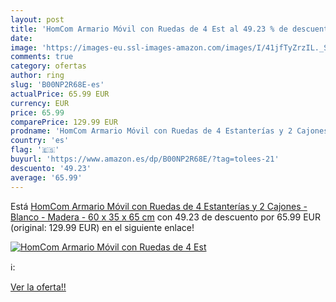 ```yaml
---
layout: post
title: 'HomCom Armario Móvil con Ruedas de 4 Est al 49.23 % de descuento'
date: 
image: 'https://images-eu.ssl-images-amazon.com/images/I/41jfTyZrzIL._SL200_.jpg'
comments: true
category: ofertas
author: ring
slug: 'B00NP2R68E-es'
actualPrice: 65.99 EUR
currency: EUR
price: 65.99
comparePrice: 129.99 EUR
prodname: 'HomCom Armario Móvil con Ruedas de 4 Estanterías y 2 Cajones - Blanco - Madera - 60 x 35 x 65 cm'
country: 'es'
flag: '🇪🇸'
buyurl: 'https://www.amazon.es/dp/B00NP2R68E/?tag=tolees-21'
descuento: '49.23'
average: '65.99'
---
```


Está [HomCom Armario Móvil con Ruedas de 4 Estanterías y 2 Cajones - Blanco - Madera - 60 x 35 x 65 cm](https://www.amazon.es/dp/B00NP2R68E/?tag=tolees-21) con 49.23 de descuento por 65.99 EUR (original: 129.99 EUR) en el siguiente enlace!

[![HomCom Armario Móvil con Ruedas de 4 Est](https://images-eu.ssl-images-amazon.com/images/I/41jfTyZrzIL._SL200_.jpg)](https://www.amazon.es/dp/B00NP2R68E/?tag=tolees-21)

ℹ️:


[Ver la oferta!!](https://www.amazon.es/dp/B00NP2R68E/?tag=tolees-21)
